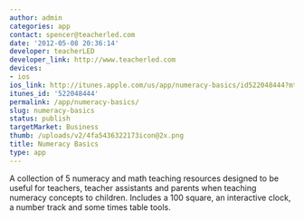 ```yaml
---
author: admin
categories: app
contact: spencer@teacherled.com
date: '2012-05-08 20:36:14'
developer: teacherLED
developer_link: http://www.teacherled.com
devices: 
- ios
ios_link: http://itunes.apple.com/us/app/numeracy-basics/id522048444?mt=8
itunes_id: '522048444'
permalink: /app/numeracy-basics/
slug: numeracy-basics
status: publish
targetMarket: Business
thumb: /uploads/v2/4fa5436322173icon@2x.png
title: Numeracy Basics
type: app
---
```


A collection of 5 numeracy and math teaching resources designed to be useful for teachers, teacher assistants and parents when teaching numeracy concepts to children.  Includes a 100 square, an interactive clock, a number track and some times table tools.<br />
